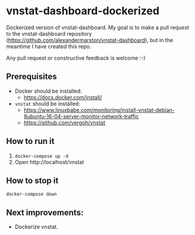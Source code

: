 # vnstat-dashboard-dockerized

Dockerized version of vnstat-dashboard.
My goal is to make a pull request to the vnstat-dashboard repository (https://github.com/alexandermarston/vnstat-dashboard), but in the meantime I have created this repo.

Any pull request or constructive feedback is welcome :-)

## Prerequisites
* Docker should be installed:
    * https://docs.docker.com/install/
* `vnstat` should be installed:
    * https://www.linuxbabe.com/monitoring/install-vnstat-debian-8ubuntu-16-04-server-monitor-network-traffic
    * https://github.com/vergoh/vnstat


## How to run it
1. `docker-compose up -d`
2. Open http://localhost/vnstat


## How to stop it
`docker-compose down`


## Next improvements:
* Dockerize vnstat.

